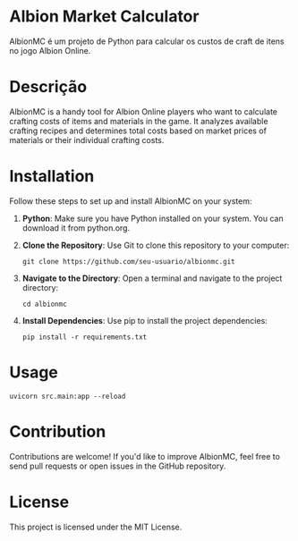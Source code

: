 # Albion Market Calculator

AlbionMC é um projeto de Python para calcular os custos de craft de itens no jogo Albion Online.

# Descrição
AlbionMC is a handy tool for Albion Online players who want to calculate crafting costs of items and materials in the game. It analyzes available crafting recipes and determines total costs based on market prices of materials or their individual crafting costs.

# Installation  
Follow these steps to set up and install AlbionMC on your system:

1. **Python**: Make sure you have Python installed on your system. You can download it from python.org.  

2. **Clone the Repository**: Use Git to clone this repository to your computer:  
    ```
    git clone https://github.com/seu-usuario/albionmc.git
    ```

3. **Navigate to the Directory**: Open a terminal and navigate to the project directory:

    ```
    cd albionmc
    ```

4. **Install Dependencies**: Use pip to install the project dependencies:

    ```
    pip install -r requirements.txt
    ```

# Usage
```
uvicorn src.main:app --reload
```

# Contribution
Contributions are welcome! If you'd like to improve AlbionMC, feel free to send pull requests or open issues in the GitHub repository.

# License
This project is licensed under the MIT License.
